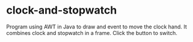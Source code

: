 # clock-and-stopwatch
Program using AWT in Java to draw and event to move the clock hand. It combines clock and stopwatch in a frame. Click the button to switch.
